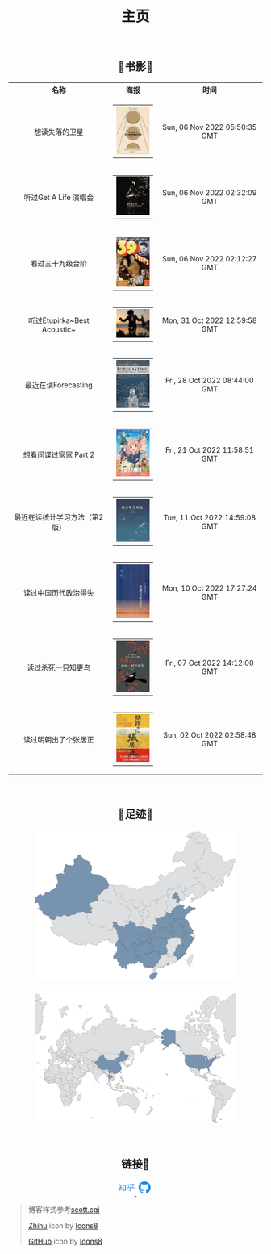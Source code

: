 
<h1 style="text-align:center;">主页</h1>

<br>

<h2 style="text-align:center;">🐳书影🐳</h2>

<!-- MOVIE_TRACKER_START --><!-- REMOVE_MARK --> <table style="text-align:center;" align="center"> <tr> <th>名称</th> <th>海报</th> <th>时间</th> </tr> <tr> <td>想读失落的卫星</td> <td><table style="text-align:center;" align="center"><tr> <td width="80px"><a href="https://book.douban.com/subject/35025453/" title="失落的卫星"> <img alt="失落的卫星" src="./assets/image/posters/195.jpg" /></a></td> </tr></table></td> <td>Sun, 06 Nov 2022 05:50:35 GMT</td> </tr> <tr> <td>听过Get A Life 演唱会</td> <td><table style="text-align:center;" align="center"><tr> <td width="80px"><a href="https://music.douban.com/subject/1768623/" title="Get A Life 演唱会"> <img alt="Get A Life 演唱会" src="./assets/image/posters/484.jpg" /></a></td> </tr></table></td> <td>Sun, 06 Nov 2022 02:32:09 GMT</td> </tr> <tr> <td>看过三十九级台阶</td> <td><table style="text-align:center;" align="center"><tr> <td width="80px"><a href="https://movie.douban.com/subject/1298412/" title="The 39 Steps"> <img alt="The 39 Steps" src="./assets/image/posters/761.jpg" /></a></td> </tr></table></td> <td>Sun, 06 Nov 2022 02:12:27 GMT</td> </tr> <tr> <td>听过Etupirka~Best Acoustic~</td> <td><table style="text-align:center;" align="center"><tr> <td width="80px"><a href="https://music.douban.com/subject/25905644/" title="Etupirka~Best Acoustic~"> <img alt="Etupirka~Best Acoustic~" src="./assets/image/posters/1078.jpg" /></a></td> </tr></table></td> <td>Mon, 31 Oct 2022 12:59:58 GMT</td> </tr> <tr> <td>最近在读Forecasting</td> <td><table style="text-align:center;" align="center"><tr> <td width="80px"><a href="https://book.douban.com/subject/30251454/" title="Forecasting"> <img alt="Forecasting" src="./assets/image/posters/1361.jpg" /></a></td> </tr></table></td> <td>Fri, 28 Oct 2022 08:44:00 GMT</td> </tr> <tr> <td>想看间谍过家家 Part 2</td> <td><table style="text-align:center;" align="center"><tr> <td width="80px"><a href="https://movie.douban.com/subject/35724582/" title="SPY×FAMILY 第2クール"> <img alt="SPY×FAMILY 第2クール" src="./assets/image/posters/1654.jpg" /></a></td> </tr></table></td> <td>Fri, 21 Oct 2022 11:58:51 GMT</td> </tr> <tr> <td>最近在读统计学习方法（第2版）</td> <td><table style="text-align:center;" align="center"><tr> <td width="80px"><a href="https://book.douban.com/subject/33437381/" title="统计学习方法（第2版）"> <img alt="统计学习方法（第2版）" src="./assets/image/posters/1937.jpg" /></a></td> </tr></table></td> <td>Tue, 11 Oct 2022 14:59:08 GMT</td> </tr> <tr> <td>读过中国历代政治得失</td> <td><table style="text-align:center;" align="center"><tr> <td width="80px"><a href="https://book.douban.com/subject/11229072/" title="中国历代政治得失"> <img alt="中国历代政治得失" src="./assets/image/posters/2209.jpg" /></a></td> </tr></table></td> <td>Mon, 10 Oct 2022 17:27:24 GMT</td> </tr> <tr> <td>读过杀死一只知更鸟</td> <td><table style="text-align:center;" align="center"><tr> <td width="80px"><a href="https://book.douban.com/subject/26879778/" title="杀死一只知更鸟"> <img alt="杀死一只知更鸟" src="./assets/image/posters/2478.jpg" /></a></td> </tr></table></td> <td>Fri, 07 Oct 2022 14:12:00 GMT</td> </tr> <tr> <td>读过明朝出了个张居正</td> <td><table style="text-align:center;" align="center"><tr> <td width="80px"><a href="https://book.douban.com/subject/2041282/" title="明朝出了个张居正"> <img alt="明朝出了个张居正" src="./assets/image/posters/2749.jpg" /></a></td> </tr></table></td> <td>Sun, 02 Oct 2022 02:58:48 GMT</td> </tr> </table><!-- MOVIE_TRACKER_END -->

<br>

<h2 style="text-align:center;">🐳足迹🐳</h2>

<p style="text-align:center;"> <img src="./assets/image/china_map.png" width="400px"> </p>

<p style="text-align:center;"> <img src="./assets/image/world_map.png" width="400px"> </p>

<br>

<h2 style="text-align:center;">链接🔗</h2>

<p style="text-align:center;"><a href="https://www.zhihu.com/people/Cathode" target="_blank" alt="Zhihu" title="Zhihu"> <img src="./assets/image/zhihu-512.png" width="32px"/> </a>
<a href="https://github.com/reskipper" target="_blank" alt="GitHub" title="GitHub"> <img src="./assets/image/github-512.png" width="32px"/> </a></p>

> 博客样式参考[]()<a target="_blank" href="https://scottcgi.github.io/">scott.cgi</a>
>
> <a target="_blank" href="https://icons8.com/icon/2Sk9rPFlL-fu/zhihu">Zhihu</a> icon by <a target="_blank" href="https://icons8.com">Icons8</a>
>
> <a target="_blank" href="https://icons8.com/icon/16318/github">GitHub</a> icon by <a target="_blank" href="https://icons8.com">Icons8</a>

